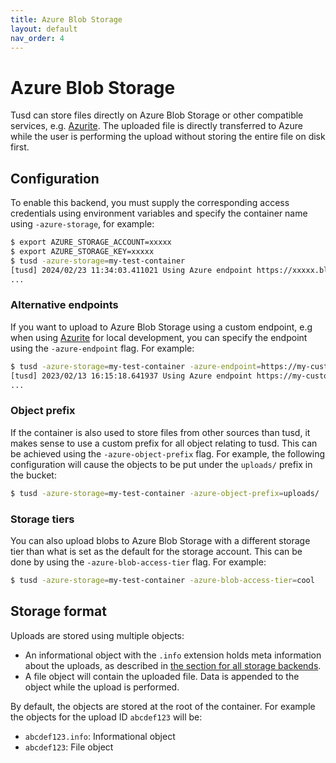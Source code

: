 ```yaml
---
title: Azure Blob Storage
layout: default
nav_order: 4
---
```


# Azure Blob Storage

Tusd can store files directly on Azure Blob Storage or other compatible services, e.g. [Azurite](https://learn.microsoft.com/en-us/azure/storage/common/storage-use-azurite?tabs=visual-studio%2Cblob-storage). The uploaded file is directly transferred to Azure while the user is performing the upload without storing the entire file on disk first.

## Configuration

To enable this backend, you must supply the corresponding access credentials using environment variables and specify the container name using `-azure-storage`, for example:

```bash
$ export AZURE_STORAGE_ACCOUNT=xxxxx
$ export AZURE_STORAGE_KEY=xxxxx
$ tusd -azure-storage=my-test-container
[tusd] 2024/02/23 11:34:03.411021 Using Azure endpoint https://xxxxx.blob.core.windows.net.
...
```

### Alternative endpoints

If you want to upload to Azure Blob Storage using a custom endpoint, e.g when using [Azurite](https://learn.microsoft.com/en-us/azure/storage/common/storage-configure-connection-string#configure-a-connection-string-for-azurite) for local development,
you can specify the endpoint using the `-azure-endpoint` flag. For example:

```bash
$ tusd -azure-storage=my-test-container -azure-endpoint=https://my-custom-endpoint.com
[tusd] 2023/02/13 16:15:18.641937 Using Azure endpoint https://my-custom-endpoint.com.
...
```

### Object prefix

If the container is also used to store files from other sources than tusd, it makes sense to use a custom prefix for all object relating to tusd. This can be achieved using the `-azure-object-prefix` flag. For example, the following configuration will cause the objects to be put under the `uploads/` prefix in the bucket:

```bash
$ tusd -azure-storage=my-test-container -azure-object-prefix=uploads/
```

### Storage tiers

You can also upload blobs to Azure Blob Storage with a different storage tier than what is set as the default for the storage account. This can be done by using the `-azure-blob-access-tier` flag. For example:

```bash
$ tusd -azure-storage=my-test-container -azure-blob-access-tier=cool
```

## Storage format

Uploads are stored using multiple objects:

- An informational object with the `.info` extension holds meta information about the uploads, as described in [the section for all storage backends](/storage-backends/overview/#storage-format).
- A file object will contain the uploaded file. Data is appended to the object while the upload is performed. 

By default, the objects are stored at the root of the container. For example the objects for the upload ID `abcdef123` will be:

- `abcdef123.info`: Informational object
- `abcdef123`: File object
